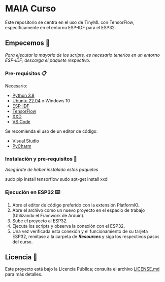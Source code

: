 # MAIA Curso

Este repositorio se centra en el uso de TinyML con TensorFlow, específicamente en el entorno ESP-IDF para el ESP32.

## Empecemos 🚀

_Para ejecutar la mayoría de los scripts, es necesario tenerlos en un entorno ESP-IDF; descarga el paquete respectivo._

### Pre-requisitos 📋

Necesario:

- [Python 3.8](https://www.python.org/downloads/)
- [Ubuntu 22.04](https://releases.ubuntu.com/22.04) o Windows 10
- [ESP-IDF](https://docs.espressif.com/projects/esp-idf/en/latest/esp32/get-started/)
- [TensorFlow](https://www.tensorflow.org/install)
- [XXD](https://linux.die.net/man/1/xxd)
- [VS Code](https://code.visualstudio.com/)

Se recomienda el uso de un editor de código:

- [Visual Studio](https://code.visualstudio.com/docs/setup/linux)
- [PyCharm](https://linuxconfig.org/how-to-install-pycharm-on-ubuntu-20-04-linux-desktop)


### Instalación y pre-requisitos 🔧

_Asegúrate de haber instalado estos paquetes_

sudo pip install tensorflow
sudo apt-get install xxd


### Ejecución en ESP32 ⌨️

1. Abre el editor de código preferido con la extensión PlatformIO.
2. Abre el archivo como un nuevo proyecto en el espacio de trabajo (Utilizando el Framwork de Arduin).
3. Sube el proyecto al ESP32.
4. Ejecuta los scripts y observa la conexión con el ESP32.
5. Una vez verificada esta conexión y el funcionamiento de su tarjeta ESP32, remitase a la carpeta de ***Resources*** y siga los respectivos pasos del curso.

## Licencia 📄

Este proyecto está bajo la Licencia Pública; consulta el archivo [LICENSE.md](LICENSE.md) para más detalles.
